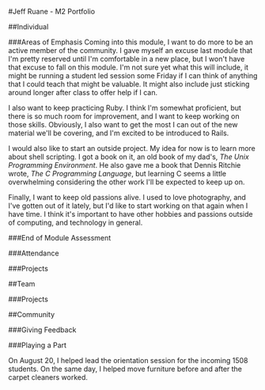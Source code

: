 #Jeff Ruane - M2 Portfolio

##Individual

###Areas of Emphasis
Coming into this module, I want to do more to be an active member of the community.
I gave myself an excuse last module that I'm pretty reserved until I'm comfortable
in a new place, but I won't have that excuse to fall on this module. I'm not sure
yet what this will include, it might be running a student led session some Friday
if I can think of anything that I could teach that might be valuable. It might
also include just sticking around longer after class to offer help if I can.

I also want to keep practicing Ruby. I think I'm somewhat proficient, but there
is so much room for improvement, and I want to keep working on those skills.
Obviously, I also want to get the most I can out of the new material we'll be
covering, and I'm excited to be introduced to Rails.

I would also like to start an outside project. My idea for now is to
learn more about shell scripting. I got a book on it, an old book of my dad's,
*The Unix Programming Environment*. He also gave me a book that Dennis Ritchie
wrote, *The C Programming Language*, but learning C seems a little overwhelming
considering the other work I'll be expected to keep up on.

Finally, I want to keep old passions alive. I used to love photography, and I've
gotten out of it lately, but I'd like to start working on that again when I have
time. I think it's important to have other hobbies and passions outside of
computing, and technology in general.

###End of Module Assessment

###Attendance

###Projects

##Team

###Projects

##Community

###Giving Feedback

###Playing a Part

On August 20, I helped lead the orientation session for the incoming 1508
students. On the same day, I helped move furniture before and after the carpet
cleaners worked.
